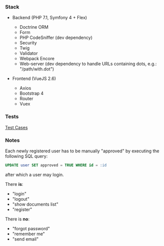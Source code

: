 ### Stack

- Backend (PHP 7.1, Symfony 4 + Flex)

  - Doctrine ORM
  - Form
  - PHP CodeSniffer (dev dependency)
  - Security
  - Twig
  - Validator
  - Webpack Encore
  - Web-server (dev dependency to handle URLs containing dots, e.g.: "/path/with.dot")

- Frontend (VueJS 2.6)

  - Axios
  - Bootstrap 4
  - Router
  - Vuex

### Tests

[Test Cases](test/CASES.md)

### Notes

Each newly registered user has to be manually "approved" by executing the following SQL query:

```sql
UPDATE user SET approved = TRUE WHERE id = :id
```

after which a user may login.

There **is**:

  - "login"
  - "logout"
  - "show documents list"
  - "register"

There is **no**:

  - "forgot password"
  - "remember me"
  - "send email"
